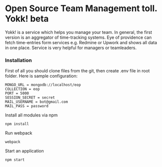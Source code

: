 # Open Source Team Management toll. Yokk! beta
 
Yokk! is a service which helps you manage your team. In general, the first version is an aggregator of time-tracking systems. Eye of providence can fetch time-entries form services e.g. Redmine or Upwork and shows all data in one place. Service is very helpful for managers or teamleaders.

### Installation
First of all you should clone files from the git, then create .env file in root folder. Here is sample configuration:

    MONGO_URL = mongodb://localhost/eop
    COLLECTION = eop
    PORT = 5000
    SESSION_SECRET = secret
    MAIL_USERNAME = bot@gmail.com
    MAIL_PASS = password

Install all modules via npm

    npm install

Run webpack 

    webpack

Start an application

    npm start
